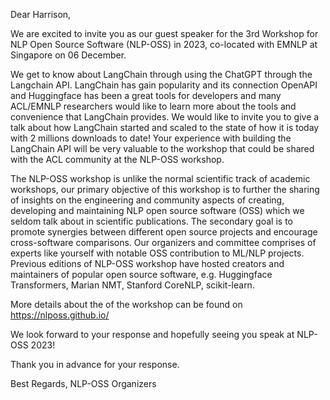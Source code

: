 
Dear Harrison,

We are excited to invite you as our guest speaker for the 3rd Workshop for NLP Open Source Software (NLP-OSS) in 2023, co-located with EMNLP at Singapore on 06 December.

We get to know about LangChain through using the ChatGPT through the Langchain API. LangChain has gain popularity and its connection OpenAPI and Huggingface has been a great tools for developers and many ACL/EMNLP researchers would like to learn more about the tools and convenience that LangChain provides. We would like to invite you to give a talk about how LangChain started and scaled to the state of how it is today with 2 millions downloads to date! Your experience with building the LangChain API will be very valuable to the workshop that could be shared with the ACL community at the NLP-OSS workshop.

The NLP-OSS workshop is unlike the normal scientific track of academic workshops, our primary objective of this workshop is to further the sharing of insights on the engineering and community aspects of creating, developing and maintaining NLP open source software (OSS) which we seldom talk about in scientific publications. The secondary goal is to promote synergies between different open source projects and encourage cross-software comparisons. Our organizers and committee comprises of experts like yourself with notable OSS contribution to ML/NLP projects. Previous editions of NLP-OSS workshop have hosted creators and maintainers of popular open source software, e.g. Huggingface Transformers, Marian NMT, Stanford CoreNLP, scikit-learn.

More details about the of the workshop can be found on https://nlposs.github.io/

We look forward to your response and hopefully seeing you speak at NLP-OSS 2023!

Thank you in advance for your response.

Best Regards, NLP-OSS Organizers
